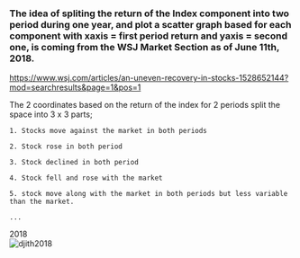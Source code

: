 


### The idea of spliting the return of the Index component into two period during one year, and plot a scatter graph based for each component with xaxis = first period return and yaxis = second one, is coming from the WSJ Market Section as of June 11th, 2018.

https://www.wsj.com/articles/an-uneven-recovery-in-stocks-1528652144?mod=searchresults&page=1&pos=1

The 2 coordinates based on the return of the index for 2 periods split the space into 3 x 3 parts;

    1. Stocks move against the market in both periods
    
    2. Stock rose in both period
    
    3. Stock declined in both period
    
    4. Stock fell and rose with the market
    
    5. stock move along with the market in both periods but less variable than the market. 
    
    ...
    
   
   
2018   
![djith2018](https://user-images.githubusercontent.com/37820014/41449381-c97e2910-702e-11e8-820a-38c76f606d6e.png)
    
    

